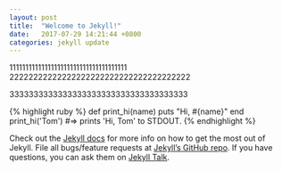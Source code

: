 ```yaml
---
layout: post
title:  "Welcome to Jekyll!"
date:   2017-07-29 14:21:44 +0800
categories: jekyll update
---
```

1111111111111111111111111111111111111
22222222222222222222222222222222222222

3333333333333333333333333333333333333

{% highlight ruby %}
def print_hi(name)
  puts "Hi, #{name}"
end
print_hi('Tom')
#=> prints 'Hi, Tom' to STDOUT.
{% endhighlight %}

Check out the [Jekyll docs][jekyll-docs] for more info on how to get the most out of Jekyll. File all bugs/feature requests at [Jekyll’s GitHub repo][jekyll-gh]. If you have questions, you can ask them on [Jekyll Talk][jekyll-talk].

[jekyll-docs]: https://jekyllrb.com/docs/home
[jekyll-gh]:   https://github.com/jekyll/jekyll
[jekyll-talk]: https://talk.jekyllrb.com/
